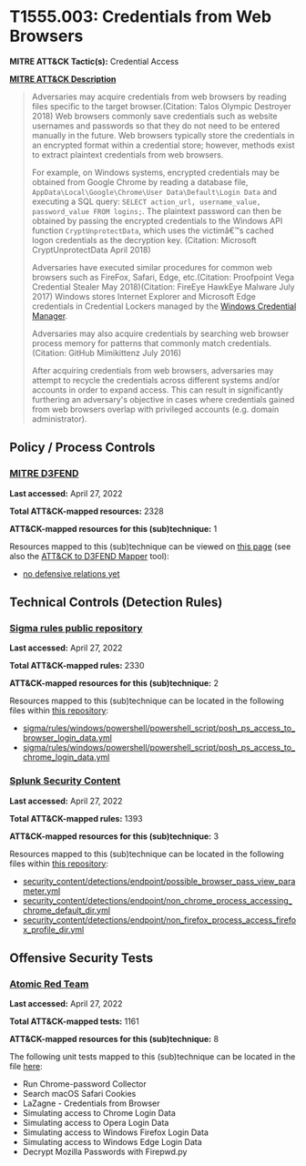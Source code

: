 # T1555.003: Credentials from Web Browsers
**MITRE ATT&CK Tactic(s):** Credential Access

**[MITRE ATT&CK Description](https://attack.mitre.org/techniques/T1555/003)**
<blockquote>Adversaries may acquire credentials from web browsers by reading files specific to the target browser.(Citation: Talos Olympic Destroyer 2018) Web browsers commonly save credentials such as website usernames and passwords so that they do not need to be entered manually in the future. Web browsers typically store the credentials in an encrypted format within a credential store; however, methods exist to extract plaintext credentials from web browsers.

For example, on Windows systems, encrypted credentials may be obtained from Google Chrome by reading a database file, <code>AppData\Local\Google\Chrome\User Data\Default\Login Data</code> and executing a SQL query: <code>SELECT action_url, username_value, password_value FROM logins;</code>. The plaintext password can then be obtained by passing the encrypted credentials to the Windows API function <code>CryptUnprotectData</code>, which uses the victimâ€™s cached logon credentials as the decryption key. (Citation: Microsoft CryptUnprotectData April 2018)
 
Adversaries have executed similar procedures for common web browsers such as FireFox, Safari, Edge, etc.(Citation: Proofpoint Vega Credential Stealer May 2018)(Citation: FireEye HawkEye Malware July 2017) Windows stores Internet Explorer and Microsoft Edge credentials in Credential Lockers managed by the [Windows Credential Manager](https://attack.mitre.org/techniques/T1555/004).

Adversaries may also acquire credentials by searching web browser process memory for patterns that commonly match credentials.(Citation: GitHub Mimikittenz July 2016)

After acquiring credentials from web browsers, adversaries may attempt to recycle the credentials across different systems and/or accounts in order to expand access. This can result in significantly furthering an adversary's objective in cases where credentials gained from web browsers overlap with privileged accounts (e.g. domain administrator).</blockquote>

## Policy / Process Controls
### [MITRE D3FEND](https://d3fend.mitre.org/)
**Last accessed:** April 27, 2022

**Total ATT&CK-mapped resources:** 2328

**ATT&CK-mapped resources for this (sub)technique:** 1

Resources mapped to this (sub)technique can be viewed on [this page](https://d3fend.mitre.org/) (see also the [ATT&CK to D3FEND Mapper](https://d3fend.mitre.org/tools/attack-mapper) tool):

* [no defensive relations yet](https://d3fend.mitre.org/techniques/d3f:nodefensiverelationsyet)

## Technical Controls (Detection Rules)
### [Sigma rules public repository](https://github.com/SigmaHQ/sigma)
**Last accessed:** April 27, 2022

**Total ATT&CK-mapped rules:** 2330

**ATT&CK-mapped resources for this (sub)technique:** 2

Resources mapped to this (sub)technique can be located in the following files within [this repository](https://github.com/SigmaHQ/sigma/tree/master/rules):

* [sigma/rules/windows/powershell/powershell_script/posh_ps_access_to_browser_login_data.yml](https://github.com/SigmaHQ/sigma/blob/master/rules/windows/powershell/powershell_script/posh_ps_access_to_browser_login_data.yml)
* [sigma/rules/windows/powershell/powershell_script/posh_ps_access_to_chrome_login_data.yml](https://github.com/SigmaHQ/sigma/blob/master/rules/windows/powershell/powershell_script/posh_ps_access_to_chrome_login_data.yml)

### [Splunk Security Content](https://github.com/splunk/security_content)
**Last accessed:** April 27, 2022

**Total ATT&CK-mapped rules:** 1393

**ATT&CK-mapped resources for this (sub)technique:** 3

Resources mapped to this (sub)technique can be located in the following files within [this repository](https://github.com/splunk/security_content/tree/develop/detections):

* [security_content/detections/endpoint/possible_browser_pass_view_parameter.yml](https://github.com/splunk/security_content/blob/develop/detections/endpoint/possible_browser_pass_view_parameter.yml)
* [security_content/detections/endpoint/non_chrome_process_accessing_chrome_default_dir.yml](https://github.com/splunk/security_content/blob/develop/detections/endpoint/non_chrome_process_accessing_chrome_default_dir.yml)
* [security_content/detections/endpoint/non_firefox_process_access_firefox_profile_dir.yml](https://github.com/splunk/security_content/blob/develop/detections/endpoint/non_firefox_process_access_firefox_profile_dir.yml)


## Offensive Security Tests
### [Atomic Red Team](https://github.com/redcanaryco/atomic-red-team)
**Last accessed:** April 27, 2022

**Total ATT&CK-mapped tests:** 1161

**ATT&CK-mapped resources for this (sub)technique:** 8

The following unit tests mapped to this (sub)technique can be located in the file [here](https://github.com/redcanaryco/atomic-red-team/tree/master/atomics/T1555.003/T1555.003.yaml):

* Run Chrome-password Collector
* Search macOS Safari Cookies
* LaZagne - Credentials from Browser
* Simulating access to Chrome Login Data
* Simulating access to Opera Login Data
* Simulating access to Windows Firefox Login Data
* Simulating access to Windows Edge Login Data
* Decrypt Mozilla Passwords with Firepwd.py


